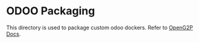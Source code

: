 # ODOO Packaging

This directory is used to package custom odoo dockers.
Refer to [OpenG2P Docs](https://docs.openg2p.org).

